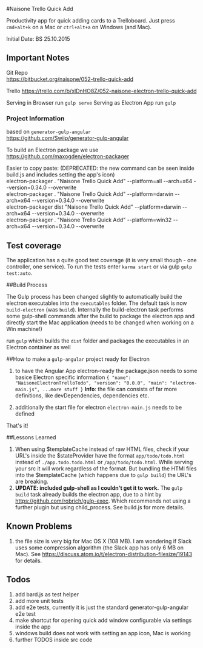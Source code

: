 #Naisone Trello Quick Add

Productivity app for quick adding cards to a Trelloboard. 
Just press  `cmd+alt+k` on a Mac or `ctrl+alt+a` on Windows (and Mac).

Initial Date: BS 25.10.2015

## Important Notes
Git Repo   
https://bitbucket.org/naisone/052-trello-quick-add

Trello
https://trello.com/b/xlDnHO8Z/052-naisone-electron-trello-quick-add

Serving in Browser run `gulp serve`
Serving as Electron App run `gulp`

### Project Information

based on `generator-gulp-angular`  
https://github.com/Swiip/generator-gulp-angular

To build an Electron package we use https://github.com/maxogden/electron-packager  
   
Easier to copy paste: (DEPRECATED: the new command can be seen inside build.js and includes setting the app's icon)  
 electron-packager . "Naisone Trello Quick Add" --platform=all --arch=x64 --version=0.34.0 --overwrite  
 electron-packager . "Naisone Trello Quick Add" --platform=darwin --arch=x64 --version=0.34.0 --overwrite  
 electron-packager dist "Naisone Trello Quick Add" --platform=darwin --arch=x64 --version=0.34.0 --overwrite  
 electron-packager . "Naisone Trello Quick Add" --platform=win32 --arch=x64 --version=0.34.0 --overwrite  

## Test coverage
The application has a quite good test coverage (it is very small though - one controller, one service). To run the tests enter `karma start` or via gulp `gulp test:auto`.

##Build Process

The Gulp process has been changed slightly to automatically build the electron executables into the `executables` folder. The default task is now `build-electron` 
 (was `build`). Internally the build-electron task performs some gulp-shell commands after the build to package the electron app and directly start the Mac application (needs to be changed when working on a Win machine!) 

run `gulp` which builds the `dist` folder and packages the executables in an Electron container as well

##How to make a `gulp-angular` project ready for Electron
1. to have the Angular App electron-ready the package.json needs to some basice Electron specific information 
  `{
    "name": "NaisoneElectronTrelloTodo",
    "version": "0.0.0",
    "main": "electron-main.js",
    ...more stuff
  }`
  **Info**: the file can consists of far more definitions, like devDependencies, dependencies etc.
  
2. additionally the start file for electron `electron-main.js` needs to be defined  

That's it!

##Lessons Learned
1. When using $templateCache instead of raw HTML files, check if your URL's inside the $stateProvider have the format `app/todo/todo.html` instead of `./app.todo.todo.html` or `/app/todo/todo.html`. While serving your src it will work regardless of the format. But bundling the HTMl files into the $templateCache (which happens due to `gulp build`) the URL's are breaking.
2. **UPDATE: included gulp-shell as I couldn't get it to work.** The `gulp build` task already builds the electron app, due to a hint by https://github.com/robrich/gulp-exec. Which recommends not using a further plugin but using child_process. See build.js for more details. 

## Known Problems
1. the file size is very big for Mac OS X (108 MB). I am wondering if Slack uses some compression algorithm (the Slack app has only 6 MB on Mac). See https://discuss.atom.io/t/electron-distribution-filesize/19143 for details.

## Todos
1. add bard.js as test helper
2. add more unit tests
3. add e2e tests, currently it is just the standard generator-gulp-angular e2e test
4. make shortcut for opening quick add window configurable via settings inside the app
5. windows build does not work with setting an app icon, Mac is working
6. further TODOS inside src code
